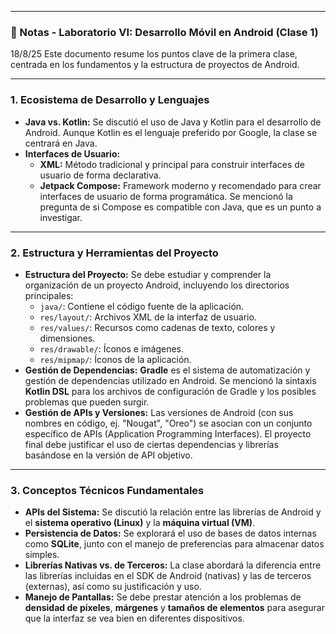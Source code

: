 
---

### 📝 Notas - Laboratorio VI: Desarrollo Móvil en Android (Clase 1)
18/8/25
Este documento resume los puntos clave de la primera clase, centrada en los fundamentos y la estructura de proyectos de Android.

---

### 1. Ecosistema de Desarrollo y Lenguajes
* **Java vs. Kotlin:** Se discutió el uso de Java y Kotlin para el desarrollo de Android. Aunque Kotlin es el lenguaje preferido por Google, la clase se centrará en Java.
* **Interfaces de Usuario:**
    * **XML:** Método tradicional y principal para construir interfaces de usuario de forma declarativa.
    * **Jetpack Compose:** Framework moderno y recomendado para crear interfaces de usuario de forma programática. Se mencionó la pregunta de si Compose es compatible con Java, que es un punto a investigar.

---

### 2. Estructura y Herramientas del Proyecto
* **Estructura del Proyecto:** Se debe estudiar y comprender la organización de un proyecto Android, incluyendo los directorios principales:
    * `java/`: Contiene el código fuente de la aplicación.
    * `res/layout/`: Archivos XML de la interfaz de usuario.
    * `res/values/`: Recursos como cadenas de texto, colores y dimensiones.
    * `res/drawable/`: Íconos e imágenes.
    * `res/mipmap/`: Íconos de la aplicación.
* **Gestión de Dependencias:** **Gradle** es el sistema de automatización y gestión de dependencias utilizado en Android. Se mencionó la sintaxis **Kotlin DSL** para los archivos de configuración de Gradle y los posibles problemas que pueden surgir.
* **Gestión de APIs y Versiones:** Las versiones de Android (con sus nombres en código, ej. "Nougat", "Oreo") se asocian con un conjunto específico de APIs (Application Programming Interfaces). El proyecto final debe justificar el uso de ciertas dependencias y librerías basándose en la versión de API objetivo.

---

### 3. Conceptos Técnicos Fundamentales
* **APIs del Sistema:** Se discutió la relación entre las librerías de Android y el **sistema operativo (Linux)** y la **máquina virtual (VM)**.
* **Persistencia de Datos:** Se explorará el uso de bases de datos internas como **SQLite**, junto con el manejo de preferencias para almacenar datos simples.
* **Librerías Nativas vs. de Terceros:** La clase abordará la diferencia entre las librerías incluidas en el SDK de Android (nativas) y las de terceros (externas), así como su justificación y uso.
* **Manejo de Pantallas:** Se debe prestar atención a los problemas de **densidad de píxeles**, **márgenes** y **tamaños de elementos** para asegurar que la interfaz se vea bien en diferentes dispositivos.